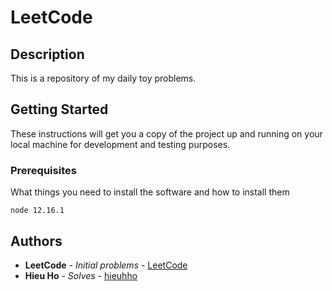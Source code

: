 # LeetCode

## Description ##
This is a repository of my daily toy problems.

## Getting Started

These instructions will get you a copy of the project up and running on your local machine for development and testing purposes.

### Prerequisites

What things you need to install the software and how to install them

```
node 12.16.1
```

## Authors

* **LeetCode** - *Initial problems* - [LeetCode](https://leetcode.com/)
* **Hieu Ho** - *Solves* - [hieuhho](https://github.com/hieuhho)
